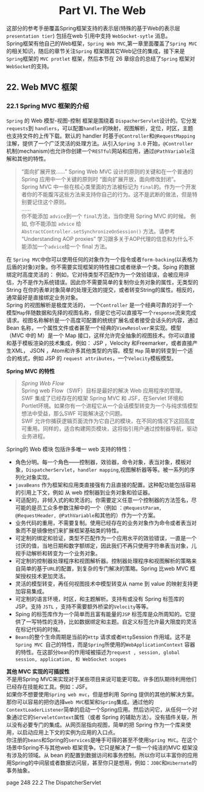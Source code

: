 # <center>Part VI. The Web</center>
这部分的参考手册覆盖Spring框架支持的表示层(特殊的基于Web的表示层`presentation tier`) 包括在web 引用中支持 `WebSocket-sytle` 消息。<br>
Spring框架有他自己的Web框架，`Spring Web MVC`,第一章里面覆盖了`Spring MVC`的相关知识，随后的章节关注`Spring` 框架跟其它Web记住的集成，接下来是`Spring`框架的 `MVC protlet` 框架，然后本节在 26 章综合的总结了`Spring` 框架对 `WebSocket`的支持。

## 22. Web MVC 框架
### 22.1 Spring MVC 框架的介绍
`Spring` 的 Web 模型-视图-控制 框架是围绕着 `DispacherServlet`设计的。它分发`requests`到 `handlers`，可以配置`handler`的映射，视图解析，定位，时区，主题也支持文件的上传下载。默认的 handler 时基于`@Controller`和`@RequestMapping`注解，提供了一个广泛灵活的处理方法。从引入`Spring 3.0` 开始，`@Controller`机制(mechanism)也允许你创建一个`RESTful`网站和应用，通过`@PathVariable`注解和其他的特性。<br>

>“面向扩展开放……” Spring Web MVC 设计的原则的关键和在一个普通的Spring 应用中一个关键的原则时 “面向扩展开放，面向修改封闭”。<br>
Spring MVC 中一些在核心类里面的方法被标记为 `final`的。作为一个开发者你的不能腹泻这些方法来支持你自己的行为。这不是武断的做法，但是特别要记住这个原则。<br>
 ……<br>
 你不能添加 `advice`到一个 `final`方法，当你使用 Spring MVC 的时候。 例如, 你不能添加 `advice` 给`AbstractController.setSynchronizeOnSession()` 方法。请参考 “Understanding AOP proxies” 学习跟多关于AOP代理的信息和为什么不能添加一个`advice`给一个 final 方法。<br>


在 `Spring MVC`中你可以使用任何的对象作为一个指令或者`form-backing`(以表格为后盾的对象)对象。你不需要实现框架的特性接口或者继承一个类。Sping 的数据绑定时高度灵活的： 例如，它对待类型不匹配作为一个效验错误，会被应用评估，为不是作为系统错误。因此你不需要简单的复制你业务对象的属性，无类型的 String 在你的表单对象简单的处理无效的提交，或者转变String的属性。相反的，通常最好是直接绑定业务对象。<br>
Spring 的视图解析是极度灵活的， 一个`Controller` 是一个经典可靠的对于一个模型`Map`伴随数据和先择的视图名称，但是它也可以直接写一个`response`流来完成请求。视图名称解析是一个高度可配置的统统扩展名或者接受会话头的内容，通过Bean 名称，一个属性文件或者甚至一个经典的`ViewResolver`来实现。模型（MVC 中的 M）是一个 Map 接口，这样允许完全抽象的视图技术。你可以直接和基于模板渲染的技术集成，例如： JSP ，Velocity 和Freemarker，或者直接产生XML， JSON ，Atom和许多其他类型的内容。模型 `Map` 简单的转变到一个适合的格式，例如 JSP 的 `request attributes`，一个`Velocity`模板模型。

**Spring MVC 的特性**
> *Spring Web Flow*<br>
Spring web Flow（SWF）目标是最好的解决 Web 应用程序的管理。<br>
SWF 集成了已经存在的框架 Spring MVC 和 JSF，在Servlet 环境和Portlet环境。如果你有一个进程它从一个会话模型转变为一个与纯求情模型想法中受益，那么SWF 可能解决这个问题。<br>
SWF 允许你捕获逻辑页面流作为它自己的模块，在不同的情况下这回高度可重用。同样的，适合构建网页模块，这将指引用户通过控制器导航，驱动业务进程。

Spring的 Web 模块 包括许多唯一 web 支持的特性：
- 角色分明。每一个角色——控制器，效验器，命令对象，表当对象，模板对象，`DispatcherServlet`，`handler mapping`,视图解析器等等。被一系列的序列化对象实现。
- `javaBeans` 作为框架和应用类直接强有力且直接的配置。这种配功能包括容易的引用上下文，例如 从 web 控制器到业务对象和验证器。
- 可适配的，非倾入式的和灵活的。你需要定义任意一个控制器的方法签名，尽可能的是员工众多参数注解中的一个（例如 ：`@RequestParam, @RequestHeader, @PathVariable`和其他的）作为一个方案。
- 业务代码的重用，不需要复制。使用已经存在的业务对象作为命令或者表当对象而不是镜像他们来扩展框架基础类的特性。
- 可定制的绑定和验证，类型不匹配作为一个应用水平的效验错误，一直是一个讨厌的值，当地日期和数字额绑定，因此我们不再只使用字符串表当对象，儿视手动解析和转变为一个业务对象。
- 可定制的控制器处理程序和视图解析器。控制器处理程序和视图解析的策略来自简单的基于` URL `的配置，到复杂的专门解决的策略。Spring 比web MVC 框架授权技术更加灵活。
- 灵活的模型转变，再任何视图技术中模型转变从 name 到 value 的映射支持更加容易集成。
- 可定制的语言环境，时区，和主题解析。支持有或没有 Spring 标签库的 JSP。支持 `JSTL` ，支持不需要额外桥梁的`Velocity`等等。
- Sping 的标签库作为一个简单而且富有能量的`JSP` 标签库是众所周知的。它提供了一写特性的支持，比如数据绑定和主题。自定义标签允许最大限度的灵活在标记代码的时候。
- `Beans`的整个生命周期是当前的`Http` 请求或者`Http`Session 作用域。这不是`Spring MVC `自己的特性，而是`Spring`所使用的`WebApplicationContext` 容器的特性。在这部分`bean`的作用域被描述为`request , session, global session, application, 和 WebSocket scopes`<br>

**其他 MVC 实现的可插拔性**<br>
不是用Spring MVC来实现对于某些项目来说可能更可取。许多团队期待利用他们已经存在技能和工具。例如：JSF。<br>
如果你不想要使用`Spring web mvc`，但是想利用 Spring 提供的其他的解决方案。那你可以容易的把你选择`web MVC`框架和`Spring`集成。通过他的`ContextLoaderListener`简单的启动一个Spring应用。然后访问它，从任何一个对象通过它的`ServeletContext`属性（或者 Spring 的辅助方法）。没有插件关联，所以没有必要专门的集成。从网页层指向视图，简单的把 Spring 作为一个库来使用，以启动应用上下文的实例为应用的入口点。<br>
你注册的`beans`和Spring的`services`是唾手可得的甚至不使用`Spring MVC`。在这个场景中Spring不与其他web 框架竞争。它只是解决了一些一个纯洁的MVC 框架没有涉及的领域。从 bean 的配置到数据访问和事务控制。所以你可以丰富你的应用用Spring的中间层或者数据访问层，甚至你只是想用，例如：`JDBC`和`Hibernate`的事务抽象。

page 248 
22.2 The DispatcherServlet 